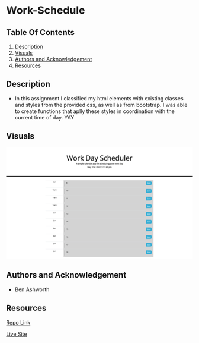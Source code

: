 # Work-Schedule



## Table Of Contents
1. [Description](#description)
2. [Visuals](#visuals)
3. [Authors and Acknowledgement](#authors-and-acknowledgement)
4. [Resources](#resources)

## Description 
- In this assignment I classified my html elements with existing classes and styles from the provided css, as well as from bootstrap. I was able to create functions that aplly these styles in coordination with the current time of day. YAY


## Visuals
![Screen Shot](./assets/Workduler.png)

## Authors and Acknowledgement
- Ben Ashworth

## Resources
[Repo Link](https://github.com/bashworthj/Work-Schedule) 

[Live Site](https://bashworthj.github.io/Work-Schedule/)
 
